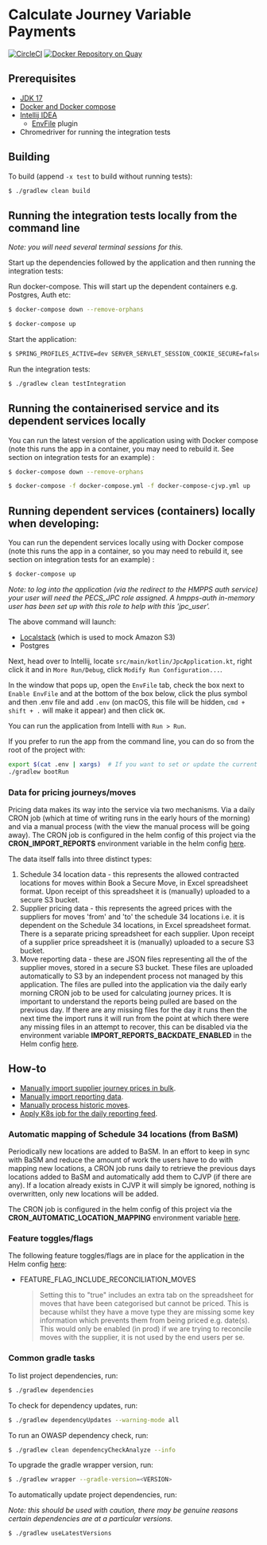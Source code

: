 # Calculate Journey Variable Payments

[![CircleCI](https://circleci.com/gh/ministryofjustice/calculate-journey-variable-payments/tree/main.svg?style=svg)](https://circleci.com/gh/ministryofjustice/calculate-journey-variable-payments)
[![Docker Repository on Quay](https://quay.io/repository/hmpps/calculate-journey-variable-payments/status)](https://quay.io/repository/hmpps/calculate-journey-variable-payments)
## Prerequisites

- [JDK 17](https://openjdk.java.net/projects/jdk/17/)
- [Docker and Docker compose](https://docs.docker.com/get-docker/)
- [Intellij IDEA](https://www.jetbrains.com/idea/)
  - [EnvFile](https://plugins.jetbrains.com/plugin/7861-envfile) plugin
- Chromedriver for running the integration tests

## Building

To build (append `-x test` to build without running tests):
```bash
$ ./gradlew clean build
```

## Running the integration tests locally from the command line

_Note: you will need several terminal sessions for this._

Start up the dependencies followed by the application and then running the integration tests:

Run docker-compose.  This will start up the dependent containers e.g. Postgres, Auth etc:
```bash
$ docker-compose down --remove-orphans

$ docker-compose up
```

Start the application:
```bash
$ SPRING_PROFILES_ACTIVE=dev SERVER_SERVLET_SESSION_COOKIE_SECURE=false ./gradlew bootRun
```

Run the integration tests:
```bash
$ ./gradlew clean testIntegration
```

## Running the containerised service and its dependent services locally

You can run the latest version of the application using with Docker compose (note this runs the app in a container, you may need to rebuild it. See section on integration tests for an example) :

```bash
$ docker-compose down --remove-orphans

$ docker-compose -f docker-compose.yml -f docker-compose-cjvp.yml up
```

## Running dependent services (containers) locally when developing:

You can run the dependent services locally using with Docker compose (note this runs the app in a container, so you may need to rebuild it, see section on integration tests for an example) :

```bash
$ docker-compose up
```

*Note: to log into the application (via the redirect to the HMPPS auth service) your user will need the PECS_JPC role assigned. A hmpps-auth in-memory user has been set up with this role to help with this 'jpc_user'.*

The above command will launch:

- [Localstack](https://github.com/localstack/localstack) (which is used to mock Amazon S3)
- Postgres

Next, head over to Intellij, locate `src/main/kotlin/JpcApplication.kt`, right click it and in `More Run/Debug`, click `Modify Run Configuration...`.

In the window that pops up, open the `EnvFile` tab, check the box next to `Enable EnvFile` and at the bottom of the box below, click the plus symbol and then .env file and add `.env` (on macOS, this file will be hidden, `cmd + shift + .` will make it appear) and then click `OK`.

You can run the application from Intelli with `Run > Run`.

If you prefer to run the app from the command line, you can do so from the root of the project with:

```bash
export $(cat .env | xargs)  # If you want to set or update the current shell environment
./gradlew bootRun
```

### Data for pricing journeys/moves

Pricing data makes its way into the service via two mechanisms. Via a daily CRON job (which at time of writing runs in 
the early hours of the morning) and via a manual process (with the view the manual process will be going away). The 
CRON job is configured in the helm config of this project via the **CRON_IMPORT_REPORTS** environment variable in the
helm config [here](helm_deploy).

The data itself falls into three distinct types:

1. Schedule 34 location data - this represents the allowed contracted locations for moves within Book a Secure Move, in 
   Excel spreadsheet format. Upon receipt of this spreadsheet it is (manually) uploaded to a secure S3 bucket.
2. Supplier pricing data - this represents the agreed prices with the suppliers for moves 'from' and 'to' the schedule 
   34 locations i.e. it is dependent on the Schedule 34 locations, in Excel spreadsheet format. There is a separate 
   pricing spreadsheet for each supplier. Upon receipt of a supplier price spreadsheet it is (manually) uploaded to a 
   secure S3 bucket.
3. Move reporting data - these are JSON files representing all the of the supplier moves, stored in a secure S3 bucket. 
   These files are uploaded automatically to S3 by an independent process not managed by this application.  The files 
   are pulled into the application via the daily early morning CRON job to be used for calculating journey prices. It is
   important to understand the reports being pulled are based on the previous day. If there are any missing files for
   the day it runs then the next time the import runs it will run from the point at which there were any missing files in an attempt
   to recover, this can be disabled via the environment variable **IMPORT_REPORTS_BACKDATE_ENABLED** in the Helm config
   [here](helm_deploy).

## How-to
- [Manually import supplier journey prices in bulk](scripts/bulk_price_upload/README.md).
- [Manually import reporting data](scripts/backfill_reports/README.md).
- [Manually process historic moves](scripts/process_historic_moves/README.md).
- [Apply K8s job for the daily reporting feed](k8_jobs/README.md).

### Automatic mapping of Schedule 34 locations (from BaSM)

Periodically new locations are added to BaSM. In an effort to keep in sync with BaSM and reduce the amount of work
the users have to do with mapping new locations, a CRON job runs daily to retrieve the previous days locations added to
BaSM and automatically add them to CJVP (if there are any).  If a location already exists in CJVP it will simply be
ignored, nothing is overwritten, only new locations will be added.

The CRON job is configured in the helm config of this project via the **CRON_AUTOMATIC_LOCATION_MAPPING** environment variable [here](https://github.com/ministryofjustice/calculate-journey-variable-payments/tree/main/helm_deploy).

### Feature toggles/flags

The following feature toggles/flags are in place for the application in the Helm config [here](helm_deploy):

- FEATURE_FLAG_INCLUDE_RECONCILIATION_MOVES 
  > Setting this to "true" includes an extra tab on the spreadsheet for moves that have been
categorised but cannot be priced. This is because whilst they have a move type they are missing some key information 
which prevents them from being priced e.g. date(s). This would only be enabled (in prod) if we are trying to reconcile 
moves with the supplier, it is not used by the end users per se.

### Common gradle tasks 
To list project dependencies, run:
```bash
$ ./gradlew dependencies
```

To check for dependency updates, run:
```bash
$ ./gradlew dependencyUpdates --warning-mode all
```

To run an OWASP dependency check, run:
```bash
$ ./gradlew clean dependencyCheckAnalyze --info
```

To upgrade the gradle wrapper version, run:
```bash
$ ./gradlew wrapper --gradle-version=<VERSION>
```
To automatically update project dependencies, run:

_Note: this should be used with caution, there may be genuine reasons certain dependencies are at a particular versions._

```bash
$ ./gradlew useLatestVersions
```
